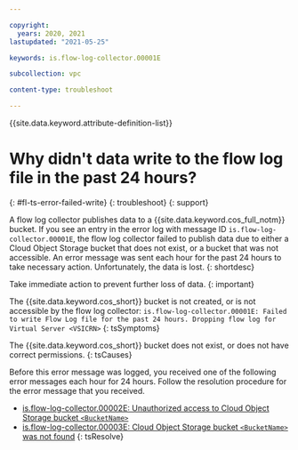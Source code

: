 ```yaml
---

copyright:
  years: 2020, 2021
lastupdated: "2021-05-25"

keywords: is.flow-log-collector.00001E

subcollection: vpc

content-type: troubleshoot

---
```


{{site.data.keyword.attribute-definition-list}}

# Why didn't data write to the flow log file in the past 24 hours?
{: #fl-ts-error-failed-write}
{: troubleshoot}
{: support}

A flow log collector publishes data to a {{site.data.keyword.cos_full_notm}} bucket. If you see an entry in the error log with message ID `is.flow-log-collector.00001E`, the flow log collector failed to publish data due to either a Cloud Object Storage bucket that does not exist, or a bucket that was not accessible. An error message was sent each hour for the past 24 hours to take necessary action. Unfortunately, the data is lost.
{: shortdesc}

Take immediate action to prevent further loss of data.
{: important}

The {{site.data.keyword.cos_short}} bucket is not created, or is not accessible by the flow log collector:
   `is.flow-log-collector.00001E: Failed to write Flow Log file for the past 24 hours. Dropping flow log for Virtual Server <VSICRN>`
{: tsSymptoms}

The {{site.data.keyword.cos_short}} bucket does not exist, or does not have correct permissions.
{: tsCauses}

Before this error message was logged, you received one of the following error messages each hour for 24 hours. Follow the resolution procedure for the error message that you received.
* [is.flow-log-collector.00002E: Unauthorized access to Cloud Object Storage bucket `<BucketName>`](/docs/vpc?topic=vpc-fl-ts-error-unauth-access-cos)
* [is.flow-log-collector.00003E: Cloud Object Storage bucket `<BucketName>` was not found](/docs/vpc?topic=vpc-fl-ts-error-cos-bucket)
{: tsResolve}
